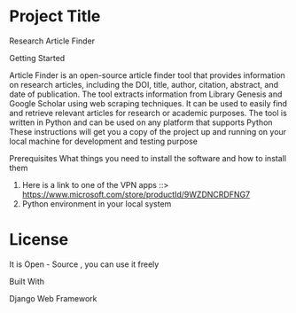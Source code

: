 <h1> Project Title </h1>
Research Article Finder

Getting Started

Article Finder is an open-source article finder tool that provides information on research articles, including the DOI, title, author, citation, abstract, and date of publication. The tool extracts information from Library Genesis and Google Scholar using web scraping techniques. It can be used to easily find and retrieve relevant articles for research or academic purposes. The tool is written in Python and can be used on any platform that supports Python
These instructions will get you a copy of the project up and running on your local machine for development and testing purpose


Prerequisites
What things you need to install the software and how to install them

1. Here is a link to one of the VPN apps  ::> https://www.microsoft.com/store/productId/9WZDNCRDFNG7
2. Python environment in your local system


<h1>License </h1>

It is Open - Source , you can use it freely

Built With
 
Django Web Framework


